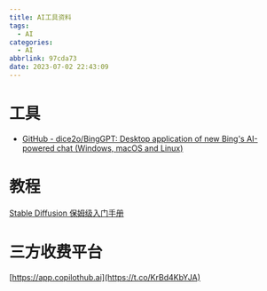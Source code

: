 ```yaml
---
title: AI工具资料
tags:
  - AI
categories:
  - AI
abbrlink: 97cda73
date: 2023-07-02 22:43:09
---
```

# 工具
- [GitHub - dice2o/BingGPT: Desktop application of new Bing's AI-powered chat (Windows, macOS and Linux)](https://github.com/dice2o/BingGPT)


# 教程
[Stable Diffusion 保姆级入门手册](https://mp.weixin.qq.com/s/nhB7Hsjz_aLkSrUT0mqHWw)


# 三方收费平台
[https://app.copilothub.ai](https://t.co/KrBd4KbYJA)
